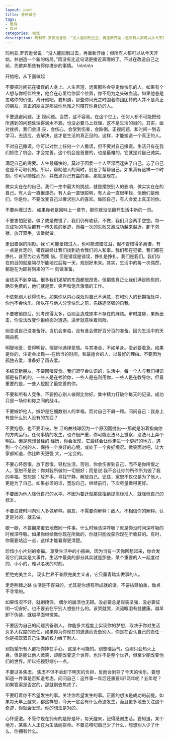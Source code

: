 ```yaml
---
layout: post
title: 善待自己
tags:
- 善待
- 自己
categories: 知北
description: 玛利亚.罗宾逊曾说：“没人能回到过去，再重新开始；但所有人都可以从今天开始，并创造一个新的结局。”再没有比这句话更接近真理的了。不过在改造自己之前，先摈弃那些有碍你进步的事情。
---
```

玛利亚.罗宾逊曾说：“没人能回到过去，再重新开始；但所有人都可以从今天开始，并创造一个新的结局。”再没有比这句话更接近真理的了。不过在改造自己之前，先摈弃那些有碍你进步的事情。
\n\n\n\n

  开始吧，从下面做起： 

  不要把时间花在错误的人身上。人生苦短，远离那些会夺走你快乐的人。如果有个人想与你相伴终生，他会在心里给你留个位置，你不用为之头破血流。如果他总是忽略你的价值，离开他吧。要知道，那些你风光之时围着你团团转的人并不是真正的朋友，真正的朋友是那些你危难之时陪在你身边的人。 

  不要逃避问题。正 视问题。当然，这不容易。在这个世上，任何人都不可能把他所遇到的问题处理得滴水不漏，也没必要马上处理，这不是生活的目的。其实，面对挫折，我们会沮 丧，会伤心，会受到伤害，会跌倒。正视问题，和时间一到去学习，去适应，去解决，这才是生活的真正目的。这样，才能塑造一个真正的人。 

  不对自己撒谎。你可以对世上任何一个人撒谎，但不要对自己撒谎。生活只有在我们抓住了机会，才会完善。这个机会是首要的，也是最难的，它就是对自己诚实。 

  满足自己的需要。人生最痛快的，莫过于因爱一个人至深而迷失了自己，忘了自己也是不可取代的。所以，帮助他人的同时，别忘了帮帮自己。如果真有这样一个时刻，你可以随性而为，并做点对己有益的事，那就是现在。 

  做实实在在的自己。我们一生中最大的挑战，就是摆脱别人的影响，做实实在在的自己。有人会一直很漂亮，有人会一直很聪明，有人会一直很年轻，但他们是他们，你是你。不要改变自己以奢求别人的喜欢。做回自己，有人会爱上真正的你。 

  不要纠缠过去。 如果你老是回味上一章节，那你就没法翻开生活中新的一页。 

  不要害怕犯错。做了或是做错了，我们仍有收获，不做，我们只会两手空空。每一次成功的背后都有一串失败的足迹，而每一次的失败又离成功越来越近。卸下包袱，放开双手，该做就做。 

  走出错误的阴影。我 们可能爱错过人，也可能流错过泪，但不管错得多离谱，有一点是肯定的，错误最终让我们找到适合我们的人和事。我们都在犯错，我们都在挣扎，甚至为过去而懊 恼。但是错误是错误，挣扎是挣扎，我们是我们。我们存在的目的就是竭尽所能地过后每一天，规划好未来。其实，生活中的每一次偶然，都是在为即将到来的下一 刻做准备。 

  金钱买不到幸福。很多我们渴望的东西都很昂贵。但那些真正让我们满足欣慰的，确实免费的，他们就是爱、笑声和饱含激情的工作。

  不依赖别人获得快乐。如果你从内心深处对自己不满意，在和别人的长期相处中，你也不会快乐。所以在与他人分享快乐之前，先铸造坚强的自我。 

  不要瞻前顾后。别考虑得太多，否则会造成原本不存在的麻烦。审时度势，果断出击。你没法改变你拒绝面对遭遇。进步就意味着风险。 

  别总说自己没准备好。当机会来临，没有谁会做好百分百的准备。因为生活中的天赐良机 

  明智地爱，爱得明智。理智地选择爱情。与其凑合，不如单身。没必要着急。如果是你的，注定会出现—-在恰当的时间，和最适合的人，以最好的理由。不要因为孤独去爱，准备好了再去爱。 

  多结交新朋友，不要因噎废食。我们迟早会认识的，生活中，每一个人与我们相识都是有目的的。一些人是在考验你，一些人是在利用你，一些人是在教导你。但最重要的是，一些人挖掘了最完善的你。 

  不要和所有人竞争。不要担心别人做得比你好。集中精力打破你每天的记录。成功只是一场你和你之间的战斗。 

  不要嫉妒他人。嫉妒是在细数别人的幸福，而对自己不屑一顾。问问自己：我身上有些什么别人没有的东西？ 

  不要抱怨，也不要沮丧。生 活的曲线球因为一个原因而抛出—-那就是沿着指向你的方向运行。任何事情的发生，也许很严重，你可能没法马上觉察，没法马上弄个明白。但是想想曾经的 经历，你会发现，它最终会让你走进一个更好的地方，遇到一个心悦的人，保持一个良好的心境，或处于一个良好境况。微笑面对吧，让大家都知道，你比昨天更强 大，一定会的。 

  不要心怀怨恨。放下怨恨，轻松生活。否则，你会伤害到自己，而不是你所恨之人。宽恕不是说：你对我所做的一切很好；而是说:我不会让你的所作所为毁了我的幸福。宽恕是：放开手，寻找宁静，解放自己。记住，宽恕不仅仅是为了他人，更是为了自己。如果必须的话，宽恕自己，继续前行，下次尽量做得更好。 

  不要因为他人降低自己的水平。不因为要迁就那些拒绝提高标准人，就降低自己的标准。 

  不要浪费时间向别人多做解释。朋友，不需要你解释；敌人，不相信你的解释。认定是对的，就去做。 

  歇一歇，不要翻来覆去地做同一件事。什么时候该深呼吸？就是你没时间深呼吸的时候深呼吸。如果你继续做你现在所做的，你就只能收获你现在所收获的。有时，你需要站远一点，这样才能看得更清楚。 

  珍惜小小片刻的幸福。 享受生活中的小插曲，因为当有一天你回想起来，你会发现它们其实是大事件。生活中最美的部分其实就是那些，某个重要的人一起度过的，小小的，难以名状的时刻。 

  拒绝完美主义。 现实世界不眷顾完美主义者，它只垂青踏实做事的人。 

  走走荆棘之路 生活是不容易的，尤其是你想有所成就的话。不要拈轻怕重，做点不寻常的。 

  如果情况不好，就别掩饰。 偶尔的崩溃也无碍。没必要总是假装坚强，没必要证明一切安好。也不要去在乎别人想些什么的。该哭就哭，流流眼泪有益健康。越早卸下伪装，就越早面带微笑。 

  不要因为自己的问题责备别人。 你能多大程度上实现你的梦想，取决于你对生活负多大程度的责任。如果你为你现在的遭遇而责备别人，你是在否认自己的责任—你是把驾驭自己生活的权力给了别人。 

  别指望所有人都把你捧在手心。 这是不可能的。别想碰运气，否则只会热火上身。但是能让他人微笑，却能改变这个世界，也许不是整个世界，但至少能改变他们的世界。所以把视野缩小一点。 

  不要过多焦虑。 焦虑不但不会卸下明天的负担，反而会剥夺了今天的快乐。要想知道一件事是否知道考虑，问问自己：这件事一年后还重要吗?两年呢？五年呢？如果答案是否定的，那就别去焦虑了。 

  不要盯着你不希望发生的事。关注你希望发生的事。正面的想法是成功的前提。如果每天早上醒来，都这样想，今天一定会有什么奇迹发生，而且更多地去关注这个奇迹，你就会发现，你的想法是对的。 

  心怀感激。不管你现在拥有的是好是坏，每天醒来，记得感谢生活。要知道，某个地方，某些人人正在为生活而拼命。不要总唠叨自己少了什么，想想别人少了什么，你拥有什么。 
